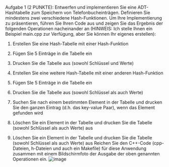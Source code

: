 Aufgabe 1 (2 PUNKTE): Entwerfen und implementieren Sie eine ADT-Hashtabelle zum Speichern von Telefonbucheinträgen. Definieren Sie mindestens zwei verschiedene Hash-Funktionen. Um Ihre Implementierung zu präsentieren, führen Sie Ihren Code aus und zeigen Sie das Ergebnis der folgenden Operationen nacheinander an (HINWEIS: Ich stelle Ihnen ein Beispiel main.cpp zur Verfügung, aber Sie können Ihr eigenes erstellen): 

1. Erstellen Sie eine Hash-Tabelle mit einer Hash-Funktion 

2. Fügen Sie 5 Einträge in die Tabelle ein 

3. Drucken Sie die Tabelle aus (sowohl Schlüssel und Werte) 

4. Erstellen Sie eine weitere Hash-Tabelle mit einer anderen Hash-Funktion 

5. Fügen SIe 5 Einträge in die Tabelle ein 

6. Drucken Sie die Tabelle aus (sowohl Schlüssel als auch Werte) 

7. Suchen Sie nach einem bestimmten Element in der Tabelle und drucken Sie den ganzen Eintrag (d.h. das key-value Paar), wenn das Element gefunden wird 

8. Löschen Sie ein Element in der Tabelle und drucken Sie die Tabelle (sowohl Schlüssel als auch Werte) aus 

9. Löschen Sie ein Element in der Tabelle und drucken Sie die Tabelle (sowohl Schlüssel als auch Werte) aus Reichen Sie den C++-Code (cpp-Dateien, h-Dateien und auch ein Makefile) für diese Anwendung zusammen mit einem Bildschirmfoto der Ausgabe der oben genannten Operationen ein. 
![image](https://github.com/claner2804/Algorithms-and-Datastructures-HW03-01/assets/131294860/d3ff39cf-f5c3-4116-8851-3761887cf3bd)
